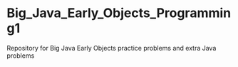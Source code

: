 # Big_Java_Early_Objects_Programming1
Repository for Big Java Early Objects practice problems and extra Java problems
